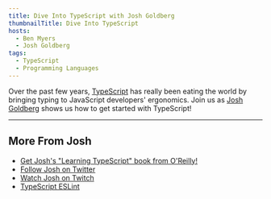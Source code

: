 ```yaml
---
title: Dive Into TypeScript with Josh Goldberg
thumbnailTitle: Dive Into TypeScript
hosts:
  - Ben Myers
  - Josh Goldberg
tags:
  - TypeScript
  - Programming Languages
---
```


Over the past few years, [TypeScript](https://www.typescriptlang.org/) has really been eating the world by bringing typing to JavaScript developers' ergonomics. Join us as [Josh Goldberg](https://twitter.com/JoshuaKGoldberg) shows us how to get started with TypeScript!

---

## More From Josh

- [Get Josh's "Learning TypeScript" book from O'Reilly!](https://www.oreilly.com/library/view/learning-typescript/9781098110321/)
- [Follow Josh on Twitter](https://twitter.com/JoshuaKGoldberg)
- [Watch Josh on Twitch](https://twitch.tv/JoshuaKGoldberg)
- [TypeScript ESLint](https://typescript-eslint.io/)